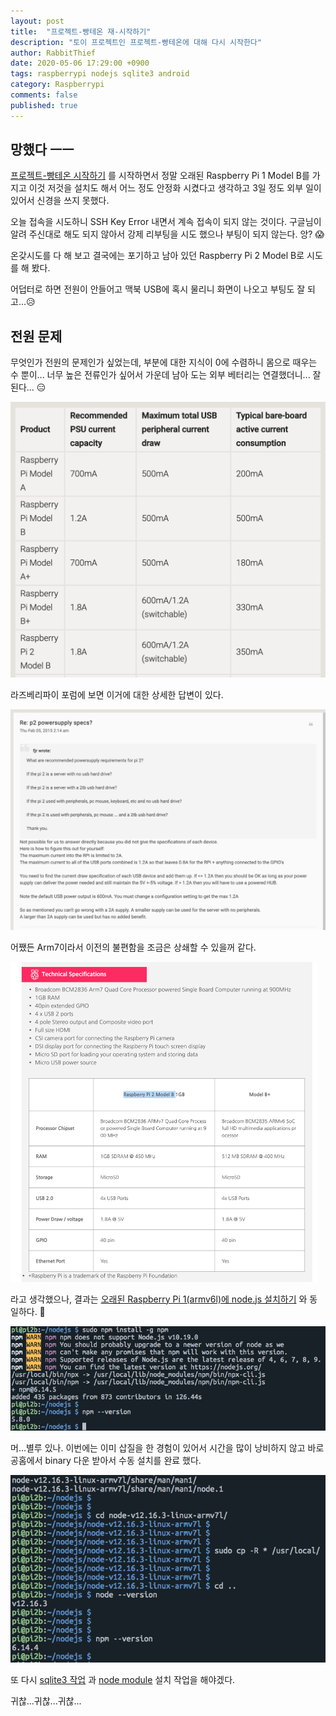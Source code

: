 ```yaml
---
layout: post
title:  "프로젝트-빵테온 재-시작하기"
description: "토이 프로젝트인 프로젝트-빵테온에 대해 다시 시작한다"
author: RabbitThief
date: 2020-05-06 17:29:00 +0900
tags: raspberrypi nodejs sqlite3 android 
category: Raspberrypi
comments: false
published: true
---
```




## 망했다 ㅡㅡ

[프로젝트-빵테온 시작하기](https://rabbitthief37.github.io/post/project-bbantheon) 를 시작하면서 정말 오래된 Raspberry Pi 1 Model B를 가지고 이것 저것을 설치도 해서 어느 정도 안정화 시켰다고 생각하고 3일 정도 외부 일이 있어서 신경을 쓰지 못했다. 

오늘 접속을 시도하니 SSH Key Error 내면서 계속 접속이 되지 않는 것이다.  구글님이 알려 주신대로 해도 되지 않아서 강제 리부팅을 시도 했으나 부팅이 되지 않는다. 앙? 😱

온갖시도를 다 해 보고 결국에는 포기하고 남아 있던 Raspberry Pi 2 Model B로 시도를 해 봤다.

어덥터로 하면 전원이 안들어고 맥북 USB에 혹시 물리니 화면이 나오고 부팅도 잘 되고...😥



## 전원 문제

무엇인가 전원의 문제인가 싶었는데, 부분에 대한 지식이 0에 수렴하니 몸으로 때우는 수 뿐이... 너무 높은 전류인가 싶어서 가운데 남아 도는 외부 베터리는 연결했더니... 잘된다... 😑 

<img src="/assets/article_images/2020-05-06/1.png" alt="1" style="zoom:50%;" />



라즈베리파이 포럼에 보면 이거에 대한 상세한 답변이 있다.

![2](/assets/article_images/2020-05-06/2.png)



어쨌든 Arm7이라서 이전의 불편함을 조금은 상쇄할 수 있을꺼 같다.

<img src="/assets/article_images/2020-05-06/3.png" alt="3" style="zoom:50%;" />



라고 생각했으나, 결과는 [오래된 Raspberry Pi 1(armv6l)에 node.js 설치하기](https://rabbitthief37.github.io/post/raspberrypi-nodejs) 와 동일하다. 🤬

![4](/assets/article_images/2020-05-06/4.png)



머...별루 있나.  이번에는 이미 삽질을 한 경험이 있어서 시간을 많이 낭비하지 않고 바로 공홈에서 binary 다운 받아서 수동 설치를 완료 했다.

![5](/assets/article_images/2020-05-06/5.png)



또 다시  [sqlite3 작업](https://rabbitthief37.github.io/post/project-bbantheon-db) 과 [node module](https://rabbitthief37.github.io/post/project-bbantheon-nodejs-2) 설치 작업을 해야겠다. 

귀찮...귀찮...귀찮...

